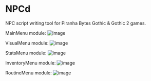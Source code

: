# NPCd
NPC script writing tool for Piranha Bytes Gothic &amp; Gothic 2 games.

MainMenu module: ![image](https://github.com/Zira3l137/NPCd/assets/112759016/c05de75f-9355-4b9a-b419-8adbffbd2fc5)

VisualMenu module: ![image](https://github.com/Zira3l137/NPCd/assets/112759016/08ec44b8-3612-47b1-a426-3fc38dfb3f85)

StatsMenu module: ![image](https://github.com/Zira3l137/NPCd/assets/112759016/8de23051-77e6-4818-9001-a2b2bffd2136)

InventoryMenu module: ![image](https://github.com/Zira3l137/NPCd/assets/112759016/5b02a309-76f1-45ab-9422-1d94d9bef098)

RoutineMenu module: ![image](https://github.com/Zira3l137/NPCd/assets/112759016/0cfe9c85-ed67-4355-be2c-b1f52a4c69d2)




